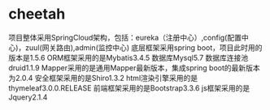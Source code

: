 # cheetah
项目整体采用SpringCloud架构，包括：eureka（注册中心）,config(配置中心)，zuul(网关路由),admin(监控中心)
底层框架采用spring boot，项目此时用的版本是1.5.6
ORM框架采用的是Mybatis3.4.5
数据库Mysql5.7
数据库连接池druid1.1.9
Mapper采用的是通用Mapper最新版本，集成spring boot的最新版本为2.0.4
安全框架采用的是Shiro1.3.2
html渲染引擎采用的是thymeleaf3.0.0.RELEASE
前端框架采用的是Bootstrap3.3.6
js框架采用的是Jquery2.1.4
